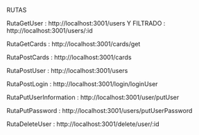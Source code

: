 RUTAS

RutaGetUser : http://localhost:3001/users Y FILTRADO : http://localhost:3001/users/:id

RutaGetCards : http://localhost:3001/cards/get

RutaPostCards : http://localhost:3001/cards

RutaPostUser : http://localhost:3001/users

RutaPostLogin : http://localhost:3001/login/loginUser

RutaPutUserInformation : http://localhost:3001/user/putUser

RutaPutPassword : http://localhost:3001/users/putUserPassword

RutaDeleteUser : http://localhost:3001/delete/user/:id